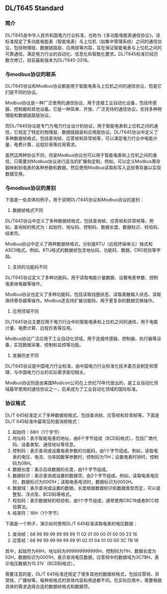 ## DL/T645 Standard

### 简介

DL/T645是中华人民共和国电力行业标准，也称为《多功能电能表通信协议》。该标准规定了多功能电能表（智能电表）与上位机（如集中管理系统）之间的通信协议，包括物理层、数据链路层、应用层等内容，旨在保证智能电表与上位机之间的可靠通信，满足电力行业的自动化、信息化和智能化要求。DL/T645标准已经历数次修订，目前最新版本为DL/T645-2018。

### 与modbus协议的联系

DL/T645协议和Modbus协议都是用于智能电表与上位机之间的通信协议，但是它们是不同的协议。

Modbus协议是一种广泛使用的通信协议，用于连接工业自动化设备，包括传感器、控制器和其他设备。它是一种简单、开放、广泛支持的通信协议，支持多种物理层和数据链路层协议。

而DL/T645协议是专门为电力行业设计的协议，用于智能电表和上位机之间的通信，它规定了特定的物理层、数据链路层和应用层协议。DL/T645协议中定义了多种数据帧格式，包括查询帧、应答帧和异常帧等，可以满足电力行业中电能计量、电费计算、远程抄表等应用需求。

虽然这两种协议不同，但是Modbus协议也可以用于智能电表和上位机之间的通信，只需要对Modbus协议进行适当的扩展和定制。例如，可以定义Modbus寄存器映射到电表的各种参数和数据，然后使用Modbus读取和写入这些寄存器以实现数据交换。

### 与modbus协议的差别

下面是一些具体的例子，用于说明DL/T645协议和Modbus协议的差别：

1. 数据帧格式不同

DL/T645协议中定义了多种数据帧格式，包括查询帧、应答帧和异常帧等。例如，查询帧的格式为：起始符、地址码、控制码、数据长度、数据标识、校验码、结束符。

Modbus协议中定义了两种数据帧格式，分别是RTU（远程终端单元）格式和ASCII格式。例如，RTU格式的数据帧包含地址码、功能码、数据、CRC校验等字段。

1. 支持的功能码不同

DL/T645协议定义了多种功能码，用于读取电能计量数据、设置电表参数、控制电表继电器等操作。

Modbus协议也定义了多种功能码，包括读取线圈状态、读取离散输入状态、读取保持寄存器等操作。Modbus还支持扩展功能码，用于更复杂的数据交换操作。

1. 应用领域不同

DL/T645协议主要应用于电力行业中的智能电表和上位机之间的通信，用于电能计量、电费计算、远程抄表等应用。

Modbus协议广泛应用于工业自动化领域，用于连接传感器、控制器、执行器等设备，实现数据采集、控制和监控等功能。

1. 发展历史不同

DL/T645协议是中国电力行业标准，由中国电力行业标准化技术委员会制定和管理，与中国电力行业的实际需求密切相关。

Modbus协议则是由美国Modicon公司在上世纪70年代提出的，是工业自动化领域最早使用的通信协议之一，后来成为了工业自动化领域的国际标准。

### 协议格式

DL/T 645标准定义了多种数据帧格式，包括查询帧、应答帧和异常帧等。下面是DL/T 645标准中最常见的查询帧格式：

1. 起始符：68H（1个字节）
2. 地址码：表示智能电表的地址，由6个字节组成（BCD码格式），包括厂商代码、设备类型、通信地址等信息。
3. 控制码：表示查询或设置电表参数的功能码，由1个字节组成。例如，读取电表的电压、电流、功率因数等参数时，控制码为11H；设置电表时钟时，控制码为08H。
4. 数据长度：表示后续数据的长度，由1个字节组成。
5. 数据标识：表示查询或设置的数据项，由2个字节组成。例如，读取电表电压时，数据标识为0001H；读取电表电流时，数据标识为0002H。
6. 数据域：表示查询或设置的数据，长度根据数据标识和数据类型而定，可以是整型、浮点型、BCD码等格式。
7. 校验码：表示数据帧的校验和，由1个字节组成，通常使用CRC16或者BCC校验算法。
8. 结束符：16H（1个字节）

下面是一个例子，演示如何使用DL/T 645标准读取电表的电压数据：

1. 查询帧：68 99 99 99 99 99 99 11 02 01 00 00 01 00 00 23 16
2. 应答帧：68 99 99 99 99 99 99 91 02 01 04 01 00 00 3C 7B 16

其中，起始符为68H，地址码为999999999999H，控制码为11H，数据长度为02H，数据标识为0001H，表示查询电压数据。应答帧中的数据域为3C7BH，表示电压数据为15.31V（BCD码格式）。

需要注意的是，DL/T 645标准还规定了很多其他的数据帧格式，包括应答帧、异常帧、广播帧等，每种帧格式的具体内容和用途都不同。在实际应用中，需要根据具体的需求选择合适的数据帧格式和数据项。